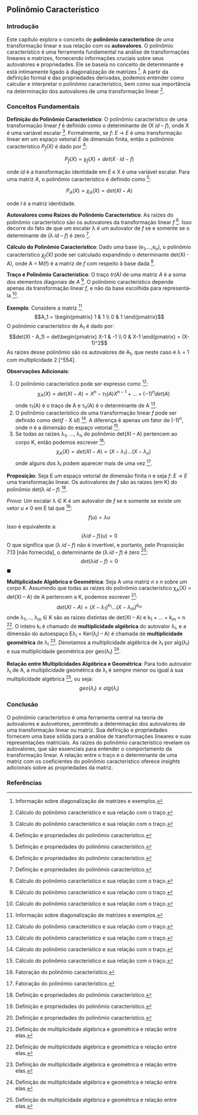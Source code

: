 ## Polinômio Característico

### Introdução
Este capítulo explora o conceito de **polinômio característico** de uma transformação linear e sua relação com os **autovalores**. O polinômio característico é uma ferramenta fundamental na análise de transformações lineares e matrizes, fornecendo informações cruciais sobre seus autovalores e propriedades. Ele se baseia no conceito de determinante e está intimamente ligado à diagonalização de matrizes [^553]. A partir da definição formal e das propriedades derivadas, podemos entender como calcular e interpretar o polinômio característico, bem como sua importância na determinação dos autovalores de uma transformação linear [^556].

### Conceitos Fundamentais

**Definição do Polinômio Característico**:
O polinômio característico de uma transformação linear *f* é definido como o determinante de (X *id* – *f*), onde X é uma variável escalar [^556]. Formalmente, se *f*: *E* → *E* é uma transformação linear em um espaço vetorial *E* de dimensão finita, então o polinômio característico *P<sub>f</sub>(X)* é dado por [^555]:

$$P_f(X) = \chi_f(X) = det(X \cdot id - f)$$

onde *id* é a transformação identidade em *E* e X é uma variável escalar. Para uma matriz *A*, o polinômio característico é definido como [^555]:

$$P_A(X) = \chi_A(X) = det(XI - A)$$

onde *I* é a matriz identidade.

**Autovalores como Raízes do Polinômio Característico**:
As raízes do polinômio característico são os autovalores da transformação linear *f* [^555]. Isso decorre do fato de que um escalar λ é um autovalor de *f* se e somente se o determinante de (λ *id* – *f*) é zero [^555].

**Cálculo do Polinômio Característico**:
Dado uma base (e<sub>1</sub>,...,e<sub>n</sub>), o polinômio característico *χ<sub>f</sub>(X)* pode ser calculado expandindo o determinante det(XI - A), onde A = M(f) é a matriz de *f* com respeito à base dada [^556].

**Traço e Polinômio Característico**:
O traço *tr(A)* de uma matriz *A* é a soma dos elementos diagonais de *A* [^556]. O polinômio característico depende apenas da transformação linear *f*, e não da base escolhida para representá-la [^556].

**Exemplo**:
Considere a matriz [^553]
$$A_1 = \begin{pmatrix} 1 & 1 \\ 0 & 1 \end{pmatrix}$$
O polinômio característico de A<sub>1</sub> é dado por:
$$det(XI - A_1) = det\begin{pmatrix} X-1 & -1 \\ 0 & X-1 \end{pmatrix} = (X-1)^2$$
As raízes desse polinômio são os autovalores de A<sub>1</sub>, que neste caso é λ = 1 com multiplicidade 2 [^554].

**Observações Adicionais**:
1.  O polinômio característico pode ser expresso como [^556]:
    $$ \chi_A(X) = det(XI - A) = X^n - \tau_1(A)X^{n-1} + \dots + (-1)^n det(A) $$
    onde τ<sub>1</sub>(A) é o traço de A e τ<sub>n</sub>(A) é o determinante de A [^556].
2.  O polinômio característico de uma transformação linear *f* pode ser definido como det(*f* - X *id*) [^556]. A diferença é apenas um fator de (-1)<sup>n</sup>, onde *n* é a dimensão do espaço vetorial [^556].
3.  Se todas as raízes λ<sub>1</sub>, ..., λ<sub>n</sub> do polinômio det(XI – A) pertencem ao corpo K, então podemos escrever [^557]:
    $$ \chi_A(X) = det(XI - A) = (X - \lambda_1) \dots (X - \lambda_n) $$
    onde alguns dos λ<sub>i</sub> podem aparecer mais de uma vez [^557].

**Proposição**:
Seja E um espaço vetorial de dimensão finita *n* e seja *f*: *E* → *E* uma transformação linear. Os autovalores de *f* são as raízes (em K) do polinômio det(λ *id* – *f*) [^555].

*Prova*:
Um escalar λ ∈ K é um autovalor de *f* se e somente se existe um vetor *u* ≠ 0 em E tal que [^555]:
$$ f(u) = \lambda u $$
Isso é equivalente a:
$$ (\lambda id - f)(u) = 0 $$
O que significa que (λ *id* – *f*) não é invertível, e portanto, pelo Proposição 7.13 [não fornecida], o determinante de (λ *id* – *f*) é zero [^555]:
$$ det(\lambda id - f) = 0 $$
$\blacksquare$

**Multiplicidade Algébrica e Geométrica**:
Seja A uma matriz *n x n* sobre um corpo K. Assumindo que todas as raízes do polinômio característico χ<sub>A</sub>(X) = det(XI – A) de A pertencem a K, podemos escrever [^559]:
$$ det(XI - A) = (X - \lambda_1)^{k_1} \dots (X - \lambda_m)^{k_m} $$
onde λ<sub>1</sub>,..., λ<sub>m</sub> ∈ K são as raízes distintas de det(XI – A) e k<sub>1</sub> + … + k<sub>m</sub> = n [^559]. O inteiro k<sub>i</sub> é chamado de **multiplicidade algébrica** do autovalor λ<sub>i</sub>, e a dimensão do autoespaço Eλ<sub>i</sub> = Ker(λ<sub>i</sub>I – A) é chamada de **multiplicidade geométrica** de λ<sub>i</sub> [^559]. Denotamos a multiplicidade algébrica de λ<sub>i</sub> por alg(λ<sub>i</sub>) e sua multiplicidade geométrica por geo(λ<sub>i</sub>) [^559].

**Relação entre Multiplicidades Algébrica e Geométrica**:
Para todo autovalor λ<sub>i</sub> de A, a multiplicidade geométrica de λ<sub>i</sub> é sempre menor ou igual à sua multiplicidade algébrica [^559], ou seja:
$$ geo(\lambda_i) \leq alg(\lambda_i) $$

### Conclusão
O polinômio característico é uma ferramenta central na teoria de autovalores e autovetores, permitindo a determinação dos autovalores de uma transformação linear ou matriz. Sua definição e propriedades fornecem uma base sólida para a análise de transformações lineares e suas representações matriciais. As raízes do polinômio característico revelam os autovalores, que são essenciais para entender o comportamento da transformação linear. A relação entre o traço e o determinante de uma matriz com os coeficientes do polinômio característico oferece *insights* adicionais sobre as propriedades da matriz.

### Referências
[^553]: Informação sobre diagonalização de matrizes e exemplos.
[^555]: Definição e propriedades do polinômio característico.
[^556]: Cálculo do polinômio característico e sua relação com o traço.
[^557]: Fatoração do polinômio característico.
[^559]: Definição de multiplicidade algébrica e geométrica e relação entre elas.
<!-- END -->